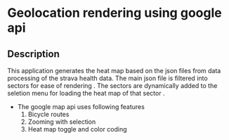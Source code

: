 # Geolocation rendering using google api 
## Description
   This application generates the heat map based on the json files from data processing of the strava health data. The main json file is filtered into sectors for ease of rendering . The sectors are dynamically added to the seletion menu for loading the heat map of that sector . 

   * The google map api uses following features
      1.  Bicycle routes
      1. Zooming with selection
      1. Heat map toggle and color coding

